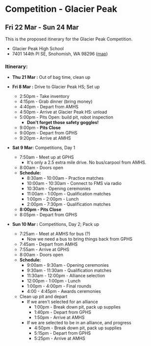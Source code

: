# Competition - Glacier Peak

## Fri 22 Mar - Sun 24 Mar

This is the proposed itinerary for the Glacier Peak Competition.  

* Glacier Peak High School
* 7401 144th Pl SE, Snohomish, WA 98296 ([map](https://www.google.com/maps/place/Glacier+Peak+High+School/@47.8672956,-122.1356616,17z/data=!3m1!4b1!4m5!3m4!1s0x549007c5b4b4f587:0xa8d95e9dacee5108!8m2!3d47.8672956!4d-122.1334675))

### Itinerary:

* **Thu 21 Mar :** Out of bag time, clean up

* **Fri 8 Mar :** Drive to Glacier Peak HS; Set up
  * 2:50pm - Take inventory
  * 4:15pm - Grab dinner (bring money)
  * 4:40pm - Depart from AMHS
  * 4:50pm - Arrive at Glacier Peak HS: unload
  * 5:00pm - Pits Open: build pit, robot inspection
    * **Don't forget those safety goggles!**
  * 9:00pm - **Pits Close**
  * 9:00pm - Depart from GPHS
  * 9:20pm - Arrive at AMHS
  
* **Sat 9 Mar:** Competitions, Day 1
  * 7:50am - Meet up at GPHS
    * It's only a 2.5 extra mile drive. No bus/carpool from AMHS.
  * 8:00am - Doors open
  * **Schedule:**
    * 8:30am - 10:00am - Practice matches
    * 10:00am - 10:30am - Connect to FMS via radio
    * 10:30am - Opening ceremonies
    * 11:00am - 1:00pm - Qualification matches
    * 1:00pm - 2:00pm - Lunch
    * 2:00pm - 7:30pm - Qualification matches
  * **8:00pm - Pits Close**
  * 8:05pm - Depart from GPHS
  
* **Sun 10 Mar :** Competitions, Day 2; Pack up
  * 7:25am - Meet at AMHS for bus (?)
    * Now we need a bus to bring things back from GPHS
  * 7:45am - Depart from AMHS
  * 7:55am - Arrive at GPHS
  * 8:00am - Doors open
  * **Schedule:**
    * 9:00am - 9:30am - Opening ceremonies
    * 9:30am - 11:30am - Qualification matches
    * 11:30am - 12:00pm - Alliance selection
    * 12:00pm - 1:00pm - Lunch
    * 1:00pm - 4:00pm - Final rounds
    * 4:00 - 4:45pm - Awards ceremonies
  * Clean up pit and depart
    * If we aren't selected for an alliance
      * 1:00pm - Break down pit, pack up supplies
      * 1:40pm - Depart from GPHS
      * 1:50pm - Arrive at AMHS
    * If we are selected to be in an alliance, and progress
      * 4:50pm - Break down pit, pack up supplies
      * 5:15pm - Depart from GPHS
      * 5:25pm - Arrive at AMHS
